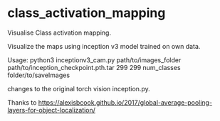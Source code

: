 # class_activation_mapping
Visualise Class activation mapping.

Visualize the maps using inception v3 model trained on own data.


Usage: python3 inceptionv3_cam.py path/to/images_folder path/to/inception_checkpoint.pth.tar 299 299 num_classes folder/to/saveImages

changes to the original torch vision inception.py.


Thanks to https://alexisbcook.github.io/2017/global-average-pooling-layers-for-object-localization/
